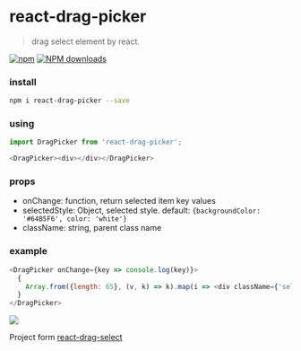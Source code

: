 # react-drag-picker
> drag select element by react.

[![npm](https://img.shields.io/npm/v/react-drag-picker.svg?maxAge=2592000?style=plastic)](https://www.npmjs.com/package/react-drag-picker)
[![NPM downloads](http://img.shields.io/npm/dm/react-drag-picker.svg?style=flat-plastic)](https://npmjs.org/package/react-drag-picker)

### install 
```bash
npm i react-drag-picker --save
```

### using

```js 
import DragPicker from 'react-drag-picker';

<DragPicker><div></div></DragPicker>
```

### props
  * onChange: function, return selected item key values
  * selectedStyle: Object, selected style. default: `{backgroundColor: '#64B5F6', color: 'white'}`
  * className: string, parent class name

### example

```js
<DragPicker onChange={key => console.log(key)}>
  {
    Array.from({length: 65}, (v, k) => k).map(i => <div className={'select-box'} key={i}>Item {i + 1 }</div>)
  }
</DragPicker>
```
![](https://static.oschina.net/uploads/img/201712/21160621_lyob.png)

Project form [react-drag-select](https://github.com/pablofierro/react-drag-select)